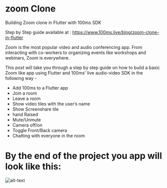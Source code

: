 # zoom Clone

Building Zoom clone in Flutter with 100ms SDK

Step by Step guide available at : https://www.100ms.live/blog/zoom-clone-in-flutter

Zoom is the most popular video and audio conferencing app. From interacting with co-workers to organizing events like workshops and webinars, Zoom is everywhere.

This post will take you through a step by step guide on how to build a basic Zoom like app using Flutter and 100ms' live audio-video SDK in the following way -

* Add 100ms to a Flutter app
* Join a room
* Leave a room
* Show video tiles with the user’s name
* Show Screenshare tile
* hand Raised
* Mute/Unmute
* Camera off/on
* Toggle Front/Back camera
* Chatting with everyone in the room

# By the end of the project you app will look like this:

![alt-text](https://github.com/govindmaheshwari2/zoom-example-app/blob/master/final.gif)

